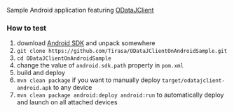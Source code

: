 Sample Android application featuring [ODataJClient](https://github.com/MSOpenTech/ODataJClient)

### How to test

1. download [Android SDK](http://developer.android.com/sdk/index.html) and unpack somewhere
2. `git clone https://github.com/Tirasa/ODataJClientOnAndroidSample.git`
3. `cd ODataJClientOnAndroidSample`
4. change the value of `android.sdk.path` property in `pom.xml`
5. build and deploy
 1. `mvn clean package` if you want to manually deploy `target/odatajclient-android.apk` to any device
 2. `mvn clean package android:deploy android:run` to automatically deploy and launch on all attached devices
